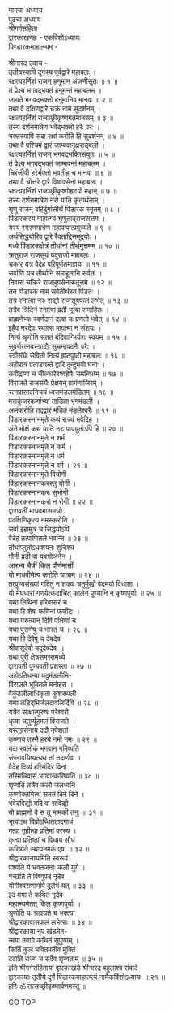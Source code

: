 मागचा अध्याय  
पुढचा अध्याय  
श्रीगर्गसंहिता  
द्वारकाखण्डः - एकविंशोऽध्यायः  
पिण्डारकमाहात्म्यम् -  
  
श्रीनारद उवाच -  
तृतीयस्यापि दुर्गस्य पूर्वद्वारे महाबलः ।  
रक्षत्यहर्निशं राजन् हनूमान् अंजनीसुतः ॥ १ ॥  
तं प्रेक्ष्य भगवद्‌भक्तं हनूमन्तं महाबलम् ।  
जायते भगवद्‌भक्तो हनूमानिव मानवः ॥ २ ॥  
तथा वै दक्षिणद्वारे चक्रं नाम सुदर्शनम् ।  
रक्षत्यहर्निशं राजञ्छ्रीकृष्णगतमानसम् ॥ ३ ॥  
तस्य दर्शनमात्रेण भवेद्‌भक्तो हरेः परः ।  
भक्तस्यापि सदा रक्षां करोति हि सुदर्शनम् ॥ ४ ॥  
तथा वै पश्चिमं द्वारं जाम्बवानृक्षराड्बली ।  
रक्षत्यहर्निशं राजन् भगवद्‌भक्तिसंयुतः ॥ ५ ॥  
तं प्रेक्ष्य भगवद्‌भक्तं जाम्बवन्तं महाबलम् ।  
चिरंजीवी हरेर्भक्तो भवतीह च मानवः ॥ ६ ॥  
तथा वै चोत्तरे द्वारे विष्वक्सेनो महाबलः ।  
रक्षत्यहर्निशं राजञ्छ्रीकृष्णोहृदयो महान् ॥ ७ ॥  
तस्य दर्शनमात्रेण नरो याति कृतार्थताम् ।  
श्रृणु राजन् बहिर्दुर्गात्तीर्थं पिंडारकं स्मृतम् ॥ ८ ॥  
पिंडारकस्य माहात्म्यं श्रृणुताद्‌राजसत्तम ।  
यस्य स्मरणमात्रेण महापापात्प्रमुच्यते ॥ ९ ॥  
अर्थसिद्ध्योरिव द्वारे रैवताद्रिसमुद्रयोः ।  
मध्ये पिंडारकक्षेत्रं तीर्थानां तीर्थमुत्तमम् ॥ १० ॥  
क्रतुराजं राजसूयं यदुराजो महाबलः ।  
चकार यत्र वैदेह परिपूर्णतमाज्ञया ॥ ११ ॥  
सर्वाणि यत्र तीर्थानि समाहूतानि सर्वतः ।  
निवासं चक्रिरे राजन्नुग्रसेनक्रतूत्तमे ॥ १२ ॥  
तेन पिंडारकं नाम सर्वतीर्थस्य पिंडतः ।  
तत्र स्नात्वा नरः सद्यो राजसूयफलं लभेत् ॥ १३ ॥  
तत्रैव त्रिदिनं स्नात्वा व्रती भूत्वा समाहितः ।  
ब्राह्मणेभ्यः स्वर्णदानं दत्वा यः प्रणतो भवेत् ॥ १४ ॥  
इहैव नरदेवः स्यात्स महात्मा न संशयः ।  
नित्यं श्रृणोति सततं बंदिवाग्भिर्यशः स्वयम् ॥ १५ ॥  
सुवर्णरत्नवस्त्राद्यैः सुचन्द्रवदनैः परैः ।  
स्त्रीसंघैः सेवितो नित्यं हृष्टपुष्टो महाबलः ॥ १६ ॥  
अहोरात्रं प्रताड्यन्ते द्वारि दुन्दुभयो घनाः ।  
करींद्राणां च चीत्कारैरश्वह्रेषैः समन्वितम् ॥ १७ ॥  
विराजते राजसंघैः प्रेक्षयन् प्रागंणाजिरम् ।  
रत्नप्रासादनिचयं ध्वजमंडलमंडितम् ॥ १८ ॥  
मत्तकुंजरकर्णाभ्यां ताडिता भृंगमंडली ।  
अलंकरोति तद्द्वारं मंडितं मंडलेश्वरैः ॥ १९ ॥  
पिंडारकस्नानमृते कथं राज्यं भवेदिह ।  
अंते मोक्षं कथं याति नरः पापयुतोऽपि हि ॥ २० ॥  
पिंडारकस्नानमृते न शर्म  
     पिंडारकस्नानमृते न कर्म ।  
पिंडारकस्नानमृते न धर्म  
     पिंडारकस्नानमृते न वर्म ॥ २१ ॥  
पिंडारकस्नानमृते वियोगी  
     पिंडारकस्नानकरस्तु योगी ।  
पिंडारकस्नानकरः सुभोगी  
     पिंडारकस्नानकरो न रोगी ॥ २२ ॥  
द्वारावतीं माधवमासमध्ये  
     प्रदक्षिणिकृत्य नमस्करोति ।  
सर्वा इहामुत्र च सिद्धयोऽपि  
     वैदेह तत्पाणितले भवन्ति ॥ २३ ॥  
तीर्थाप्लुतोऽधःशयनः शुचिश्च  
     मौनी व्रती वा यवभोजनेन ।  
आरभ्य चैत्रीं किल पौर्णमासीं  
     यो माधवीमेत्य करोति यात्राम् ॥ २४ ॥  
तत्पुण्यसंख्यां गदितुं न शक्यः     चतुर्मुखो वेदमयो विधाता ।  
यो मेघधारां गणयेत्कदाचित् कालेन     पुण्यानि न कृष्णपुर्याः ॥ २५ ॥  
यथा तिथिनां हरिवासरं च  
     यथा हि शेषः फणिनां फणींद्रः ।  
यथा गरुत्मान् दिवि पक्षिणां च  
     यथा पुराणेषु च भारतं च ॥ २६ ॥  
यथा हि देवेषु च देवदेवः  
     श्रीवासुदेवो यदुदेवदेवः ।  
तथा पुरी क्षेत्रसमस्तमध्ये  
     द्वारावती पुण्यवती प्रशस्ता ॥ २७ ॥  
अहोऽतिधन्या यदुमंडलीभि-  
     र्विराजते भूमितले मनोहरा ।  
वैकुंठलीलाधिकृता कुशस्थली  
     यथा तडिद्‌भिर्जलदावलिर्दिवि ॥ २८ ॥  
यत्रैव साक्षात्पुरुषः परेश्वरो  
     धृत्वा चतुर्व्यूहमलं विराजते ।  
यस्तूग्रसेनाय ददौ नृपेशतां  
     कृष्णाय तस्मै हरये नमो नमः ॥ २९ ॥  
यदा स्वलोकं भगवान् गमिष्यति  
     संप्लावयिष्यत्यथ तां तदार्णवः ।  
वैदेह दिव्यं हरिमंदिरं विना  
     तस्मिन्निवासं भगवान्करिष्यति ॥ ३० ॥  
शृण्वंति तत्रैव कलौ जलध्वनिं  
     कृष्णोक्तमित्थं सततं दिने दिने ।  
भवेदविद्यो यदि वा सविद्यो  
     यो ब्राह्मणो वै स तु मामकी तनुः ॥ ३१ ॥  
भूत्वाऽथ विप्रोऽब्धितटादगाधं  
     गत्वा गृहीत्वा प्रतिमां परस्य ।  
कृत्वा प्रतिष्ठां च विधाय सौधं  
     करिष्यते स्थापनमर्क एषः ॥ ३२ ॥  
श्रीद्वारकानाथमिति स्वरूपं  
     पश्यंति ये भक्तजनाः कलौ युगे ।  
गच्छंति ते विष्णुपदं नृदेव  
     योगीश्वराणामपि दुर्लभं यत् ॥ ३३ ॥  
इदं मया ते कथितं नृदेव  
     महात्म्यमेतत् किल कृष्णपुर्याः ।  
श्रृणोति यः श्रावयते च भक्त्या  
     श्रीद्वारकावासफलं लभेत्सः ॥ ३४ ॥  
श्रीद्वारकाया नृप खंडमेत-  
     न्मया तवाग्रे कथितं सुपुण्यम् ।  
किर्तिं कुलं भक्तिमतीव मुक्तिं  
     ददाति राज्यं च सदैव शृण्वताम् ॥ ३५ ॥  
इति श्रीगर्गसंहितायां द्वारकाखंडे श्रीनारद बहुलाश्व संवादे  
द्वारकायाः तृतीये दुर्गे पिंडारकमाहात्म्त्यं नामैकविंशोऽध्यायः ॥ २१ ॥  
हरिः ॐ तत्सच्छ्रीकृष्णार्पणमस्तु ॥  
  
GO TOP
